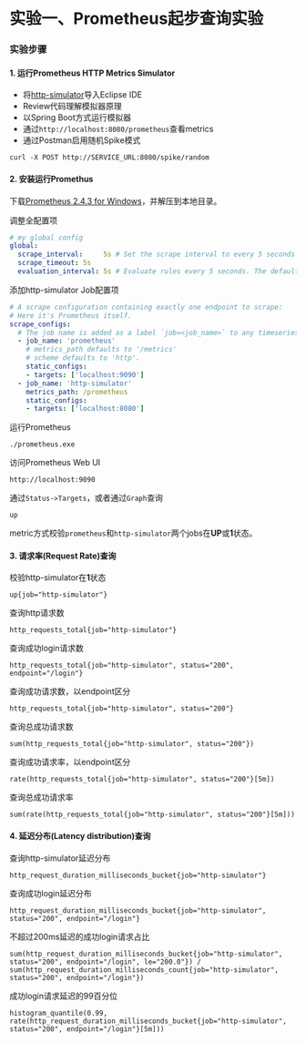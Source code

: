 实验一、Prometheus起步查询实验
======

### 实验步骤

#### 1. 运行Prometheus HTTP Metrics Simulator

* 将[http-simulator](../http-simulator)导入Eclipse IDE
* Review代码理解模拟器原理
* 以Spring Boot方式运行模拟器
* 通过`http://localhost:8080/prometheus`查看metrics
* 通过Postman启用随机Spike模式

```
curl -X POST http://SERVICE_URL:8080/spike/random
```

#### 2. 安装运行Promethus

下载[Prometheus 2.4.3 for Windows](https://github.com/prometheus/prometheus/releases/download/v2.4.3/prometheus-2.4.3.windows-amd64.tar.gz)，并解压到本地目录。

调整全配置项
```yml
# my global config
global:
  scrape_interval:     5s # Set the scrape interval to every 5 seconds. Default is every 1 minute.
  scrape_timeout: 5s
  evaluation_interval: 5s # Evaluate rules every 5 seconds. The default is every 1 minute.
```

添加http-simulator Job配置项 

```yml
# A scrape configuration containing exactly one endpoint to scrape:
# Here it's Prometheus itself.
scrape_configs:
  # The job name is added as a label `job=<job_name>` to any timeseries scraped from this config.
  - job_name: 'prometheus'
    # metrics_path defaults to '/metrics'
    # scheme defaults to 'http'.
    static_configs:
    - targets: ['localhost:9090']	
  - job_name: 'http-simulator'
    metrics_path: /prometheus
    static_configs:
    - targets: ['localhost:8080']
```

运行Prometheus
```
./prometheus.exe
```

访问Prometheus Web UI
```
http://localhost:9090
```

通过`Status->Targets`，或者通过`Graph`查询
```
up
```
metric方式校验`prometheus`和`http-simulator`两个jobs在**UP**或**1**状态。

#### 3. 请求率(Request Rate)查询

校验http-simulator在**1**状态
```
up{job="http-simulator"}
```

查询http请求数
```
http_requests_total{job="http-simulator"}
```

查询成功login请求数
```
http_requests_total{job="http-simulator", status="200", endpoint="/login"}
```

查询成功请求数，以endpoint区分
```
http_requests_total{job="http-simulator", status="200"}
```

查询总成功请求数
```
sum(http_requests_total{job="http-simulator", status="200"})
```

查询成功请求率，以endpoint区分
```
rate(http_requests_total{job="http-simulator", status="200"}[5m])
```

查询总成功请求率
```
sum(rate(http_requests_total{job="http-simulator", status="200"}[5m]))
```

#### 4. 延迟分布(Latency distribution)查询

查询http-simulator延迟分布
```
http_request_duration_milliseconds_bucket{job="http-simulator"}
```

查询成功login延迟分布
```
http_request_duration_milliseconds_bucket{job="http-simulator", status="200", endpoint="/login"}
```

不超过200ms延迟的成功login请求占比
```
sum(http_request_duration_milliseconds_bucket{job="http-simulator", status="200", endpoint="/login", le="200.0"}) / sum(http_request_duration_milliseconds_count{job="http-simulator", status="200", endpoint="/login"})
```

成功login请求延迟的99百分位
```
histogram_quantile(0.99, rate(http_request_duration_milliseconds_bucket{job="http-simulator", status="200", endpoint="/login"}[5m]))
```